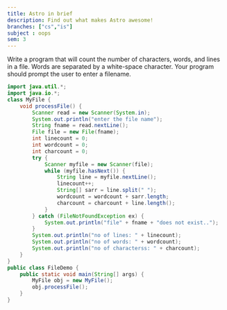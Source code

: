 ```yaml
---
title: Astro in brief
description: Find out what makes Astro awesome!
branches: ["cs","is"]
subject : oops
sem: 3
---
```


Write a program that will count the number of characters, words, and lines in a file.
Words are separated by a white-space character. Your program should prompt the
user to enter a filename.

```java
import java.util.*;
import java.io.*;
class MyFile {
    void processFile() {
        Scanner read = new Scanner(System.in);
        System.out.println("enter the file name");
        String fname = read.nextLine();
        File file = new File(fname);
        int linecount = 0;
        int wordcount = 0;
        int charcount = 0;
        try {
            Scanner myfile = new Scanner(file);
            while (myfile.hasNext()) {
                String line = myfile.nextLine();
                linecount++;
                String[] sarr = line.split(" ");
                wordcount = wordcount + sarr.length;
                charcount = charcount + line.length();
            }
        } catch (FileNotFoundException ex) {
            System.out.println("file" + fname + "does not exist..");
        }
        System.out.println("no of lines: " + linecount);
        System.out.println("no of words: " + wordcount);
        System.out.println("no of characterss: " + charcount);
    }
}
public class FileDemo {
    public static void main(String[] args) {
        MyFile obj = new MyFile();
        obj.processFile();
    }
}
```